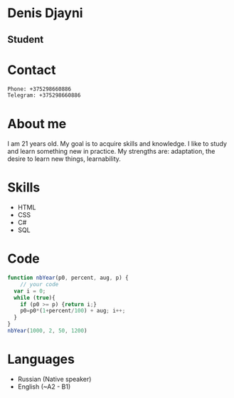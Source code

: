 # Denis Djayni
## Student

# Contact 
```sh
Phone: +375298660886
Telegram: +375298660886
``` 
# About me
I am 21 years old. My goal is to acquire skills and knowledge. I like to study and learn something new in practice. My strengths are: adaptation, the desire to learn new things, learnability. 
# Skills
- HTML
- CSS
- C# 
- SQL
# Code 
```javascript
function nbYear(p0, percent, aug, p) {
    // your code
  var i = 0;
  while (true){
    if (p0 >= p) {return i;}
    p0=p0*(1+percent/100) + aug; i++;
  }
}
nbYear(1000, 2, 50, 1200) 
```
# Languages
- Russian (Native speaker)
- English (~A2 - B1)
